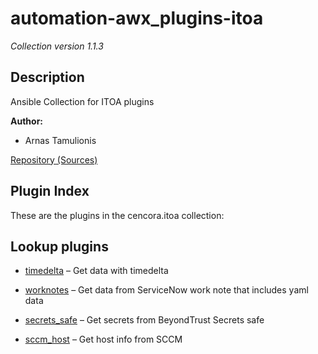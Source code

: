# automation-awx_plugins-itoa

*Collection version 1.1.3*

## Description

Ansible Collection for ITOA plugins

<strong>Author:</strong>

- Arnas Tamulionis

<a aria-role="button" href="https://github.com/abcorp-itops/automation-awx_plugins-itoa" rel="noopener external" target="_blank">Repository (Sources)</a>

## Plugin Index

These are the plugins in the cencora.itoa collection:

## Lookup plugins

- [timedelta](https://github.com/abcorp-itops/automation-awx_plugins-itoa/blob/main/docs/cencora.itoa.timedelta_lookup.rst) – Get data with timedelta

- [worknotes](https://github.com/abcorp-itops/automation-awx_plugins-itoa/blob/main/docs/cencora.itoa.worknotes_data_lookup.rst) – Get data from ServiceNow work note that includes yaml data

- [secrets_safe](https://github.com/abcorp-itops/automation-awx_plugins-itoa/blob/main/docs/cencora.itoa.secrets_safe_lookup.rst) – Get secrets from BeyondTrust Secrets safe

- [sccm_host](https://github.com/abcorp-itops/automation-awx_plugins-itoa/blob/main/docs/cencora.itoa.sccm_host_lookup.rst) – Get host info from SCCM
